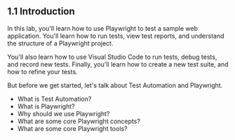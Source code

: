 ## 1.1 Introduction

In this lab, you'll learn how to use Playwright to test a sample web application. You'll learn how to run tests, view test reports, and understand the structure of a Playwright project. 

You'll also learn how to use Visual Studio Code to run tests, debug tests, and record new tests. Finally, you'll learn how to create a new test suite, and how to refine your tests. 

But before we get started, let's talk about Test Automation and Playwright.
 - What is Test Automation?
 - What is Playwright?
 - Why should we use Playwright?
 - What are some core Playwright concepts?
 - What are some core Playwright tools?